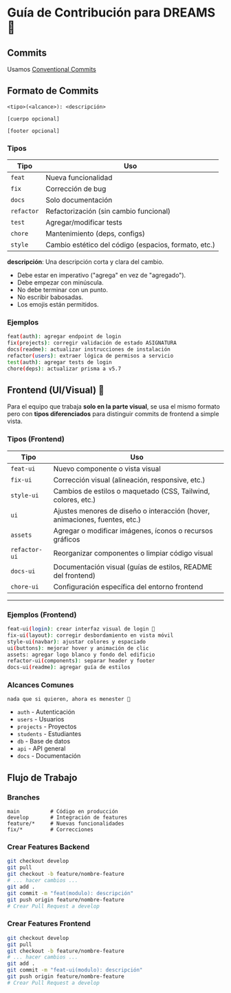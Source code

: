 # **Guía de Contribución para DREAMS 🤝**

## Commits

Usamos [Conventional Commits](https://www.conventionalcommits.org/)

## **Formato de Commits**

```
<tipo>(<alcance>): <descripción>

[cuerpo opcional]

[footer opcional]
```

### Tipos

| Tipo | Uso |
|------|-----|
| `feat` | Nueva funcionalidad |
| `fix` | Corrección de bug |
| `docs` | Solo documentación |
| `refactor` | Refactorización (sin cambio funcional) |
| `test` | Agregar/modificar tests |
| `chore` | Mantenimiento (deps, configs) |
| `style` | Cambio estético del código (espacios, formato, etc.) |

**descripción**: Una descripción corta y clara del cambio.  
  * Debe estar en imperativo ("agrega" en vez de "agregado").  
  * Debe empezar con minúscula.  
  * No debe terminar con un punto.
  * No escribir babosadas.
  * Los emojis están permitidos.

### Ejemplos

```bash
feat(auth): agregar endpoint de login
fix(projects): corregir validación de estado ASIGNATURA
docs(readme): actualizar instrucciones de instalación
refactor(users): extraer lógica de permisos a servicio
test(auth): agregar tests de login
chore(deps): actualizar prisma a v5.7
```

## **Frontend (UI/Visual) 🎨**

Para el equipo que trabaja **solo en la parte visual**, se usa el mismo formato pero con **tipos diferenciados** para distinguir commits de frontend a simple vista.

### Tipos (Frontend)

| Tipo | Uso |
|------|-----|
| `feat-ui` | Nuevo componente o vista visual |
| `fix-ui` | Corrección visual (alineación, responsive, etc.) |
| `style-ui` | Cambios de estilos o maquetado (CSS, Tailwind, colores, etc.) |
| `ui` | Ajustes menores de diseño o interacción (hover, animaciones, fuentes, etc.) |
| `assets` | Agregar o modificar imágenes, íconos o recursos gráficos |
| `refactor-ui` | Reorganizar componentes o limpiar código visual |
| `docs-ui` | Documentación visual (guías de estilos, README del frontend) |
| `chore-ui` | Configuración específica del entorno frontend |

---

### Ejemplos (Frontend)

```bash
feat-ui(login): crear interfaz visual de login 🎨
fix-ui(layout): corregir desbordamiento en vista móvil
style-ui(navbar): ajustar colores y espaciado
ui(buttons): mejorar hover y animación de clic
assets: agregar logo blanco y fondo del edificio
refactor-ui(components): separar header y footer
docs-ui(readme): agregar guía de estilos
```

### Alcances Comunes
`nada que si quieren, ahora es menester 🤪`

- `auth` - Autenticación
- `users` - Usuarios
- `projects` - Proyectos
- `students` - Estudiantes
- `db` - Base de datos
- `api` - API general
- `docs` - Documentación

## Flujo de Trabajo

### Branches
```
main          # Código en producción
develop       # Integración de features
feature/*     # Nuevas funcionalidades
fix/*         # Correcciones
```

### Crear Features Backend
```bash
git checkout develop
git pull
git checkout -b feature/nombre-feature
# ... hacer cambios ...
git add .
git commit -m "feat(modulo): descripción"
git push origin feature/nombre-feature
# Crear Pull Request a develop
```


### Crear Features Frontend
```bash
git checkout develop
git pull
git checkout -b feature/nombre-feature
# ... hacer cambios ...
git add .
git commit -m "feat-ui(modulo): descripción"
git push origin feature/nombre-feature
# Crear Pull Request a develop
```